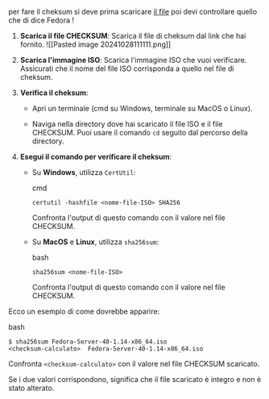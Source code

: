 per fare il cheksum si deve prima scaricare [il file](https://download.fedoraproject.org/pub/fedora/linux/releases/40/Server/x86_64/iso/Fedora-Server-40-1.14-x86_64-CHECKSUM)  poi  devi controllare 
quello che di dice Fedora !

1. **Scarica il file CHECKSUM**: Scarica il file di cheksum dal link che hai fornito.
![[Pasted image 20241028111111.png]]
    
2. **Scarica l'immagine ISO**: Scarica l'immagine ISO che vuoi verificare. Assicurati che il nome del file ISO corrisponda a quello nel file di cheksum.
    
3. **Verifica il cheksum**:
    
    - Apri un terminale (cmd su Windows, terminale su MacOS o Linux).
        
    - Naviga nella directory dove hai scaricato il file ISO e il file CHECKSUM. Puoi usare il comando `cd` seguito dal percorso della directory.
        
4. **Esegui il comando per verificare il cheksum**:
    
    - Su **Windows**, utilizza `CertUtil`:
        
        cmd
        
        ```
        certutil -hashfile <nome-file-ISO> SHA256
        ```
        
        Confronta l'output di questo comando con il valore nel file CHECKSUM.
        
    - Su **MacOS** e **Linux**, utilizza `sha256sum`:
        
        bash
        
        ```
        sha256sum <nome-file-ISO>
        ```
        
        Confronta l'output di questo comando con il valore nel file CHECKSUM.
        

Ecco un esempio di come dovrebbe apparire:

bash

```
$ sha256sum Fedora-Server-40-1.14-x86_64.iso
<checksum-calculato>  Fedora-Server-40-1.14-x86_64.iso
```

Confronta `<checksum-calculato>` con il valore nel file CHECKSUM scaricato.

Se i due valori corrispondono, significa che il file scaricato è integro e non è stato alterato.